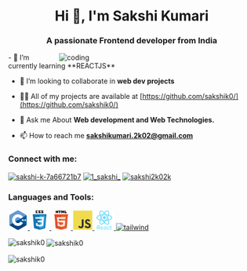 <h1 align="center">Hi 👋, I'm Sakshi Kumari</h1>
<h3 align="center">A passionate Frontend developer from India</h3>
<img align="right" alt="coding" width="400" src="https://user-images.githubusercontent.com/55389276/140866485-8fb1c876-9a8f-4d6a-98dc-08c4981eaf70.gif">
- 🌱 I’m currently learning **REACTJS**

- 👯 I’m looking to collaborate in **web dev projects**

- 👨‍💻 All of my projects are available at [https://github.com/sakshik0/](https://github.com/sakshik0/)

- 💬 Ask me About **Web development and Web Technologies.**

- 📫 How to reach me **sakshikumari.2k02@gmail.com**

<h3 align="left">Connect with me:</h3>
<p align="left">
<a href="https://linkedin.com/in/sakshi-k-7a66721b7" target="blank"><img align="center" src="https://raw.githubusercontent.com/rahuldkjain/github-profile-readme-generator/master/src/images/icons/Social/linked-in-alt.svg" alt="sakshi-k-7a66721b7" height="30" width="40" /></a>
<a href="https://www.leetcode.com/1_sakshi_" target="blank"><img align="center" src="https://raw.githubusercontent.com/rahuldkjain/github-profile-readme-generator/master/src/images/icons/Social/leet-code.svg" alt="1_sakshi_" height="30" width="40" /></a>
<a href="https://auth.geeksforgeeks.org/user/sakshi2k02k" target="blank"><img align="center" src="https://raw.githubusercontent.com/rahuldkjain/github-profile-readme-generator/master/src/images/icons/Social/geeks-for-geeks.svg" alt="sakshi2k02k" height="30" width="40" /></a>
</p>

<h3 align="left">Languages and Tools:</h3>
<p align="left"> <a href="https://www.w3schools.com/cpp/" target="_blank" rel="noreferrer"> <img src="https://raw.githubusercontent.com/devicons/devicon/master/icons/cplusplus/cplusplus-original.svg" alt="cplusplus" width="40" height="40"/> </a> <a href="https://www.w3schools.com/css/" target="_blank" rel="noreferrer"> <img src="https://raw.githubusercontent.com/devicons/devicon/master/icons/css3/css3-original-wordmark.svg" alt="css3" width="40" height="40"/> </a> <a href="https://www.w3.org/html/" target="_blank" rel="noreferrer"> <img src="https://raw.githubusercontent.com/devicons/devicon/master/icons/html5/html5-original-wordmark.svg" alt="html5" width="40" height="40"/> </a> <a href="https://developer.mozilla.org/en-US/docs/Web/JavaScript" target="_blank" rel="noreferrer"> <img src="https://raw.githubusercontent.com/devicons/devicon/master/icons/javascript/javascript-original.svg" alt="javascript" width="40" height="40"/> </a> <a href="https://reactjs.org/" target="_blank" rel="noreferrer"> <img src="https://raw.githubusercontent.com/devicons/devicon/master/icons/react/react-original-wordmark.svg" alt="react" width="40" height="40"/> </a> <a href="https://tailwindcss.com/" target="_blank" rel="noreferrer"> <img src="https://www.vectorlogo.zone/logos/tailwindcss/tailwindcss-icon.svg" alt="tailwind" width="40" height="40"/> </a> </p>

<p><img align="left" src="https://github-readme-stats.vercel.app/api/top-langs?username=sakshik0&show_icons=true&locale=en&layout=compact" alt="sakshik0" /></p>

<p>&nbsp;<img align="center" src="https://github-readme-stats.vercel.app/api?username=sakshik0&show_icons=true&locale=en" alt="sakshik0" /></p>

<p><img align="center" src="https://github-readme-streak-stats.herokuapp.com/?user=sakshik0&" alt="sakshik0" /></p>
